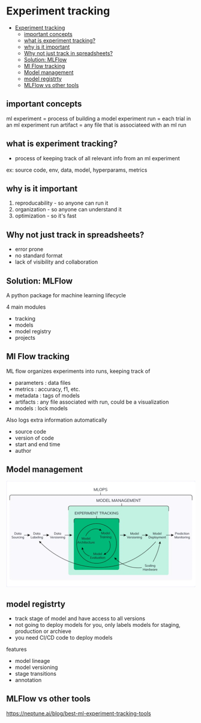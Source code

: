 # Experiment tracking

- [Experiment tracking](#experiment-tracking)
  - [important concepts](#important-concepts)
  - [what is experiment tracking?](#what-is-experiment-tracking)
  - [why is it important](#why-is-it-important)
  - [Why not just track in spreadsheets?](#why-not-just-track-in-spreadsheets)
  - [Solution: MLFlow](#solution-mlflow)
  - [Ml Flow tracking](#ml-flow-tracking)
  - [Model management](#model-management)
  - [model registrty](#model-registrty)
  - [MLFlow vs other tools](#mlflow-vs-other-tools)

## important concepts

ml experiment = process of building a model
experiment run = each trial in an ml experiment
run artifact = any file that is associateed with an ml run

## what is experiment tracking?

- process of keeping track of all relevant info from an ml experiment

ex: source code, env, data, model, hyperparams, metrics

## why is it important

1. reproducability - so anyone can run it
2. organization - so anyone can understand it
3. optimization - so it's fast

## Why not just track in spreadsheets?

- error prone
- no standard format
- lack of visibility and collaboration

## Solution: MLFlow

A python package for machine learning lifecycle

4 main modules

- tracking
- models
- model registry
- projects

## Ml Flow tracking

ML flow organizes experiments into runs, keeping track of

- parameters : data files
- metrics : accuracy, f1, etc.
- metadata : tags of models
- artifacts : any file associated with run, could be a visualization
- models : lock models

Also logs extra information automatically

- source code
- version of code
- start and end time
- author

## Model management

![neptune.ai](images/MLOps_cycle.webp)

## model registrty

- track stage of model and have access to all versions
- not going to deploy models for you, only labels models for staging, production or archieve
- you need CI/CD code to deploy models

features

- model lineage
- model versioning
- stage transitions
- annotation

## MLFlow vs other tools

<https://neptune.ai/blog/best-ml-experiment-tracking-tools>
